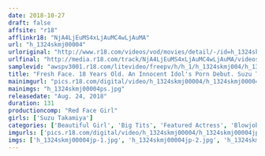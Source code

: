 ```yaml
---
date: 2018-10-27
draft: false
affsite: "r18"
afflinkr18: "NjA4LjEuMS4xLjAuMC4wLjAuMA"
url: "h_1324skmj00004"
urloriginal: "http://www.r18.com/videos/vod/movies/detail/-/id=h_1324skmj00004"
urlfinal: "http://media.r18.com/track/NjA4LjEuMS4xLjAuMC4wLjAuMA/videos/vod/movies/detail/-/id=h_1324skmj00004"
samplevid: "awspv3001.r18.com/litevideo/freepv/h/h_1/h_1324skmj004/h_1324skmj004_dmb_w.mp4"
title: "Fresh Face. 18 Years Old. An Innocent Idol's Porn Debut. Suzu Takamiya. F Cup"
mainimgurl: "pics.r18.com/digital/video/h_1324skmj00004/h_1324skmj00004ps.jpg"
mainimgs: "h_1324skmj00004ps.jpg"
releasedate: "Aug. 24, 2018"
duration: 131
productioncomp: "Red Face Girl"
girls: ['Suzu Takamiya']
categories: ['Beautiful Girl', 'Big Tits', 'Featured Actress', 'Blowjob', 'Debut', 'Hi-Def']
imgurls: ['pics.r18.com/digital/video/h_1324skmj00004/h_1324skmj00004jp-1.jpg', 'pics.r18.com/digital/video/h_1324skmj00004/h_1324skmj00004jp-2.jpg', 'pics.r18.com/digital/video/h_1324skmj00004/h_1324skmj00004jp-3.jpg', 'pics.r18.com/digital/video/h_1324skmj00004/h_1324skmj00004jp-4.jpg', 'pics.r18.com/digital/video/h_1324skmj00004/h_1324skmj00004jp-5.jpg', 'pics.r18.com/digital/video/h_1324skmj00004/h_1324skmj00004jp-6.jpg', 'pics.r18.com/digital/video/h_1324skmj00004/h_1324skmj00004jp-7.jpg', 'pics.r18.com/digital/video/h_1324skmj00004/h_1324skmj00004jp-8.jpg', 'pics.r18.com/digital/video/h_1324skmj00004/h_1324skmj00004jp-9.jpg', 'pics.r18.com/digital/video/h_1324skmj00004/h_1324skmj00004jp-10.jpg', 'pics.r18.com/digital/video/h_1324skmj00004/h_1324skmj00004jp-11.jpg', 'pics.r18.com/digital/video/h_1324skmj00004/h_1324skmj00004jp-12.jpg', 'pics.r18.com/digital/video/h_1324skmj00004/h_1324skmj00004jp-13.jpg', 'pics.r18.com/digital/video/h_1324skmj00004/h_1324skmj00004jp-14.jpg', 'pics.r18.com/digital/video/h_1324skmj00004/h_1324skmj00004jp-15.jpg', 'pics.r18.com/digital/video/h_1324skmj00004/h_1324skmj00004jp-16.jpg', 'pics.r18.com/digital/video/h_1324skmj00004/h_1324skmj00004jp-17.jpg', 'pics.r18.com/digital/video/h_1324skmj00004/h_1324skmj00004jp-18.jpg', 'pics.r18.com/digital/video/h_1324skmj00004/h_1324skmj00004jp-19.jpg', 'pics.r18.com/digital/video/h_1324skmj00004/h_1324skmj00004jp-20.jpg']
imgs: ['h_1324skmj00004jp-1.jpg', 'h_1324skmj00004jp-2.jpg', 'h_1324skmj00004jp-3.jpg', 'h_1324skmj00004jp-4.jpg', 'h_1324skmj00004jp-5.jpg', 'h_1324skmj00004jp-6.jpg', 'h_1324skmj00004jp-7.jpg', 'h_1324skmj00004jp-8.jpg', 'h_1324skmj00004jp-9.jpg', 'h_1324skmj00004jp-10.jpg', 'h_1324skmj00004jp-11.jpg', 'h_1324skmj00004jp-12.jpg', 'h_1324skmj00004jp-13.jpg', 'h_1324skmj00004jp-14.jpg', 'h_1324skmj00004jp-15.jpg', 'h_1324skmj00004jp-16.jpg', 'h_1324skmj00004jp-17.jpg', 'h_1324skmj00004jp-18.jpg', 'h_1324skmj00004jp-19.jpg', 'h_1324skmj00004jp-20.jpg']
---
```

